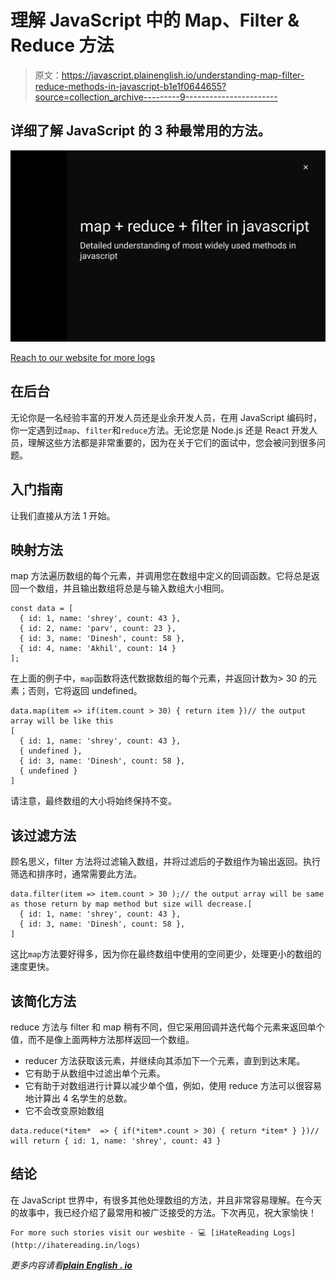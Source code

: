# 理解 JavaScript 中的 Map、Filter & Reduce 方法

> 原文：<https://javascript.plainenglish.io/understanding-map-filter-reduce-methods-in-javascript-b1e1f0644655?source=collection_archive---------9----------------------->

## 详细了解 JavaScript 的 3 种最常用的方法。

![](img/10ab2ea932d776828e5c166cb974e120.png)

[Reach to our website for more logs](http://ihatereading.in/logs)

## 在后台

无论你是一名经验丰富的开发人员还是业余开发人员，在用 JavaScript 编码时，你一定遇到过`map`、`filter`和`reduce`方法。无论您是 Node.js 还是 React 开发人员，理解这些方法都是非常重要的，因为在关于它们的面试中，您会被问到很多问题。

## 入门指南

让我们直接从方法 1 开始。

## 映射方法

map 方法遍历数组的每个元素，并调用您在数组中定义的回调函数。它将总是返回一个数组，并且输出数组将总是与输入数组大小相同。

```
const data = [ 
  { id: 1, name: 'shrey', count: 43 }, 
  { id: 2, name: 'parv', count: 23 }, 
  { id: 3, name: 'Dinesh', count: 58 },
  { id: 4, name: 'Akhil', count: 14 }
];
```

在上面的例子中，`map`函数将迭代数据数组的每个元素，并返回计数为> 30 的元素；否则，它将返回 undefined。

```
data.map(item => if(item.count > 30) { return item })// the output array will be like this
[ 
  { id: 1, name: 'shrey', count: 43 }, 
  { undefined }, 
  { id: 3, name: 'Dinesh', count: 58 },
  { undefined }
]
```

请注意，最终数组的大小将始终保持不变。

## 该过滤方法

顾名思义，filter 方法将过滤输入数组，并将过滤后的子数组作为输出返回。执行筛选和排序时，通常需要此方法。

```
data.filter(item => item.count > 30 );// the output array will be same as those return by map method but size will decrease.[ 
  { id: 1, name: 'shrey', count: 43 }, 
  { id: 3, name: 'Dinesh', count: 58 },
]
```

这比`map`方法要好得多，因为你在最终数组中使用的空间更少，处理更小的数组的速度更快。

## 该简化方法

reduce 方法与 filter 和 map 稍有不同，但它采用回调并迭代每个元素来返回单个值，而不是像上面两种方法那样返回一个数组。

*   reducer 方法获取该元素，并继续向其添加下一个元素，直到到达末尾。
*   它有助于从数组中过滤出单个元素。
*   它有助于对数组进行计算以减少单个值，例如，使用 reduce 方法可以很容易地计算出 4 名学生的总数。
*   它不会改变原始数组

```
data.reduce(*item*  => { if(*item*.count > 30) { return *item* } })// will return { id: 1, name: 'shrey', count: 43 }
```

## 结论

在 JavaScript 世界中，有很多其他处理数组的方法，并且非常容易理解。在今天的故事中，我已经介绍了最常用和被广泛接受的方法。下次再见，祝大家愉快！

```
For more such stories visit our wesbite - 💻 [iHateReading Logs](http://ihatereading.in/logs)
```

*更多内容请看*[***plain English . io***](http://plainenglish.io/)